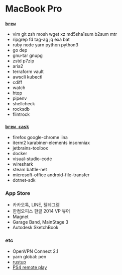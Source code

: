MacBook Pro
========

### [`brew`]
- vim git zsh mosh wget xz md5sha1sum b2sum mtr
- ripgrep fd tag-ag jq exa bat
- ruby node yarn python python3
- go dep
- gnu-tar gnupg
- zstd p7zip
- aria2
- terraform vault
- awscli kubectl
- cdiff
- watch
- htop
- pipenv
- shellcheck
- rocksdb
- flintrock

### [`brew cask`]
- firefox google-chrome iina
- iterm2 karabiner-elements insomniax
- jetbrains-toolbox
- docker
- visual-studio-code
- wireshark
- steam battle-net
- microsoft-office android-file-transfer
- dotnet-sdk

### App Store
- 카카오톡, LINE, 텔레그램
- 한컴오피스 한글 2014 VP 뷰어
- Magnet
- Garage Band, MainStage 3
- Autodesk SketchBook

### etc
- OpenVPN Connect 2.1
- yarn global: pen
- [rustup]
- [PS4 remote play](https://remoteplay.dl.playstation.net/remoteplay/lang/kr/index.html)

[rustup]: https://www.rust-lang.org/ko-KR/install.html
[`brew`]: http://brew.sh
[`brew cask`]: https://caskroom.github.io/
